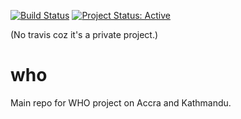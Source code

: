 <!-- README.md is generated from README.Rmd. Please edit that file -->
[![Build Status](https://travis-ci.org/ATFutures/who.svg)](https://travis-ci.org/ATFutures/who) [![Project Status: Active](http://www.repostatus.org/badges/latest/active.svg)](http://www.repostatus.org/#active)

(No travis coz it's a private project.)

who
===

Main repo for WHO project on Accra and Kathmandu.
